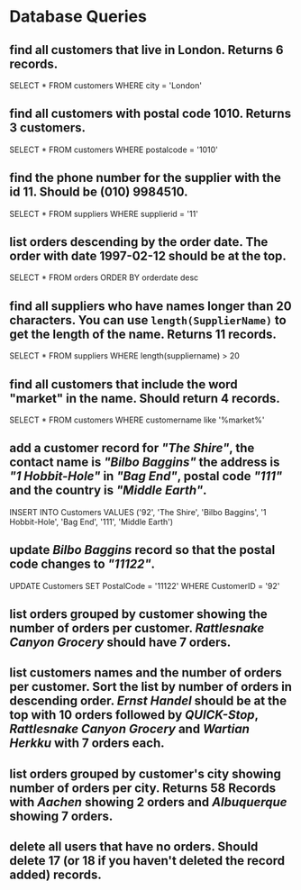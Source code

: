 # Database Queries

## find all customers that live in London. Returns 6 records. 
SELECT * FROM customers WHERE city = 'London'

## find all customers with postal code 1010. Returns 3 customers.
SELECT * FROM customers WHERE postalcode = '1010'

## find the phone number for the supplier with the id 11. Should be (010) 9984510.
SELECT * FROM suppliers WHERE supplierid = '11'

## list orders descending by the order date. The order with date 1997-02-12 should be at the top.
SELECT * FROM orders ORDER BY orderdate desc

## find all suppliers who have names longer than 20 characters. You can use `length(SupplierName)` to get the length of the name. Returns 11 records.
SELECT * FROM suppliers WHERE length(suppliername) > 20

## find all customers that include the word "market" in the name. Should return 4 records.
SELECT * FROM customers WHERE customername like '%market%'

## add a customer record for _"The Shire"_, the contact name is _"Bilbo Baggins"_ the address is _"1 Hobbit-Hole"_ in _"Bag End"_, postal code _"111"_ and the country is _"Middle Earth"_.
INSERT INTO Customers
VALUES ('92', 'The Shire', 'Bilbo Baggins', '1 Hobbit-Hole', 'Bag End', '111', 'Middle Earth')

## update _Bilbo Baggins_ record so that the postal code changes to _"11122"_.
UPDATE Customers
SET PostalCode = '11122'
WHERE CustomerID = '92'

## list orders grouped by customer showing the number of orders per customer. _Rattlesnake Canyon Grocery_ should have 7 orders.

## list customers names and the number of orders per customer. Sort the list by number of orders in descending order. _Ernst Handel_ should be at the top with 10 orders followed by _QUICK-Stop_, _Rattlesnake Canyon Grocery_ and _Wartian Herkku_ with 7 orders each.

## list orders grouped by customer's city showing number of orders per city. Returns 58 Records with _Aachen_ showing 2 orders and _Albuquerque_ showing 7 orders.

## delete all users that have no orders. Should delete 17 (or 18 if you haven't deleted the record added) records.
